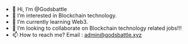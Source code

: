 - 👋 Hi, I’m @Godsbattle
- 👀 I’m interested in Blockchain technology.
- 🌱 I’m currently learning Web3.
- 💞️ I’m looking to collaborate on Blockchain technology related jobs!!!
- 📫 How to reach me? Email : admin@godsbattle.xyz

